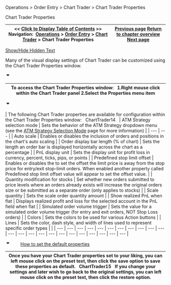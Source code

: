 ﻿


Operations \> Order Entry \> Chart Trader \> Chart Trader Properties






















Chart Trader Properties







| \<\< [Click to Display Table of Contents](properties3.md) \>\> **Navigation:**     [Operations](operations.md) \> [Order Entry](order_entry.md) \> [Chart Trader](chart_trader.md) \> Chart Trader Properties | [Previous page](charttrader_attachtoindicator.md) [Return to chapter overview](chart_trader.md) [Next page](fx_pro.md) |
| --- | --- |




[Show/Hide Hidden Text](javascript:HMToggleExpandAll(!HMAnyToggleOpen()) "Click to open/close expanding sections")









Many of the visual display settings of Chart Trader can be customized using the Chart Trader Properties window.


![tog_minus](tog_minus.gif)




| To access the Chart Trader Properties window:   1\.Right mouse click within the Chart Trader panel 2\.Select the Properties menu item |
| --- |



![tog_minus](tog_minus.gif)




| The following Chart Trader properties are available for configuration within the Chart Trader Properties window:   ChartTrader14     | ATM Strategy selection mode | Sets the behavior of the ATM Strategy dropdown menu (see the [ATM Strategy Selection Mode](atm_strategy_selection_mode.md) page for more information) | | --- | --- | | Auto scale | Enables or disables the inclusion of orders and positions in the chart's auto scaling | | Order display bar length (% of chart) | Sets the length an order bar is displayed horizontally across the chart as a percentage | | PnL display unit | Sets the display unit for profit loss in currency, percent, ticks, pips, or points | | Predefined stop limit offset | Enables or disables the to set the offset the limit price is away from the stop price for entry/exit stop\-limit orders. When enabled another property called Predefined stop limit offset value will appear to set the offset value. | | Quantity modification for stocks | Set whether new orders submitted to price levels where an orders already exists will increase the original orders size or be submitted as a separate order (only applies to stocks) | | Scale quantity | Sets the scale order quantity amount | | Show realized PnL when flat | Displays realized profit and loss for the selected account in the PnL field when flat | | Simulated order volume trigger | Sets the value for a simulated order volume trigger (for entry and exit orders, NOT Stop Loss orders) | | Colors | Sets the colors to be used for various Action buttons | | Lines | Sets the color, dash style, and width of lines used to represent specific order types | |
| --- | --- | --- | --- | --- | --- | --- | --- | --- | --- | --- | --- | --- | --- | --- | --- | --- | --- | --- | --- | --- | --- | --- |



![tog_minus](tog_minus.gif)        [How to set the default properties](javascript:HMToggle('toggle','HowToSetTheDefaultProperties','HowToSetTheDefaultProperties_ICON'))




| Once you have your Chart Trader properties set to your liking, you can left mouse click on the preset text, then click the save option to save these properties as default.   ChartTrader15   If you change your settings and later wish to go back to the original settings, you can left mouse click on the preset text, then click the restore option. |
| --- |










